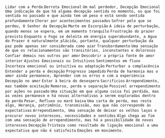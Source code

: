 `Lidar com a Perda` `Derrota Emocional` `Um mal perdedor, Decepção Emocional`
`Uma indicação de que há alguma decepção sentida no momento, ou que foi
sentida no passado e que ainda tem um peso e está sendo sentida profundamente`
`Chorar por acontecimentos passados` `Sofrer pelo que se perdeu, O Senhor da
Decepção` `Marte em Escorpião` `A ideia de perturbação, quando menos se
espera, em um momento tranquilo` `Frustração do prazer previsto` `Enquanto o
Fogo se deleita em energia superabundante, a Agua do Prazer é naturalmente
plácida, portanto, qualquer perturbação da paz pode apenas ser considerada
como azar` `Transbordamento` `Uma sensação de que os relacionamentos são
transitórios, inconstantes e dolorosos` `Confiar demais nos outros por amor`
`Descobrir a própria fonte de amor interior` `Ajustes Emocionais ou
Intuitivos` `Sentimentos em fluxo` `Incerteza emocional ou intuitiva ou
adaptação` `Perturbar a complacência` `Entender a perda e decepção` `Progresso
impedido` `Perda de harmonia mas o amor ainda permanece, Aprender com os erros
e com a experiència` `Decepção no amor` `Estar à beira do desespero`
`Sacrificios` `Arrependimento, mas também aceitação` `Remorso, perda e
separação` `Possivel arrependimento por ações no passado` `Uma situação em que
alguma coisa foi perdida, mas as vezes permanece e há novas alternativas a
serem exploradas dentro da perda` `Pesar, Refluxo ou maré baixa` `Uma carta de
perda, mas resta algo, Herança, patrimônio, transmissão, mas que não
corresponde às expectativas` `Arrependimento, Uma sensação de deixar os velhos
laços e procurar novos interesses, necessidades e sentidos` `Algo chega ao fim
com uma sensação de arrependimento, mas há a possibilidade de novos
interesses` `Decepção` `Tristeza como resultado de ligação emocional a uma
expectativa que não é satisfeita` `Emoções em movimento.`

